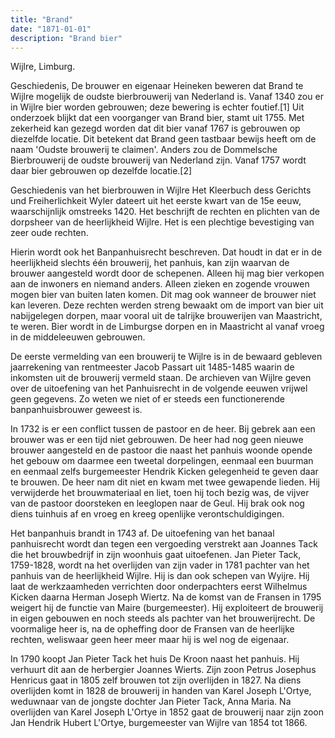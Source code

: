 ```yaml
---
title: "Brand"
date: "1871-01-01"
description: "Brand bier"
---
```



Wijlre, Limburg.

Geschiedenis,
De brouwer en eigenaar Heineken beweren dat Brand te Wijlre mogelijk de oudste bierbrouwerij van Nederland is. Vanaf 1340 zou er in Wijlre bier worden gebrouwen; deze bewering is echter foutief.[1] Uit onderzoek blijkt dat een voorganger van Brand bier, stamt uit 1755. Met zekerheid kan gezegd worden dat dit bier vanaf 1767 is gebrouwen op diezelfde locatie. Dit betekent dat Brand geen tastbaar bewijs heeft om de naam 'Oudste brouwerij te claimen'. Anders zou de Dommelsche Bierbrouwerij de oudste brouwerij van Nederland zijn. Vanaf 1757 wordt daar bier gebrouwen op dezelfde locatie.[2]

Geschiedenis van het bierbrouwen in Wijlre
Het Kleerbuch dess Gerichts und Freiherlichkeit Wyler dateert uit het eerste kwart van de 15e eeuw, waarschijnlijk omstreeks 1420. Het beschrijft de rechten en plichten van de dorpsheer van de heerlijkheid Wijlre. Het is een plechtige bevestiging van zeer oude rechten.

Hierin wordt ook het Banpanhuisrecht beschreven. Dat houdt in dat er in de heerlijkheid slechts één brouwerij, het panhuis, kan zijn waarvan de brouwer aangesteld wordt door de schepenen. Alleen hij mag bier verkopen aan de inwoners en niemand anders. Alleen zieken en zogende vrouwen mogen bier van buiten laten komen. Dit mag ook wanneer de brouwer niet kan leveren. Deze rechten werden streng bewaakt om de import van bier uit nabijgelegen dorpen, maar vooral uit de talrijke brouwerijen van Maastricht, te weren. Bier wordt in de Limburgse dorpen en in Maastricht al vanaf vroeg in de middeleeuwen gebrouwen.

De eerste vermelding van een brouwerij te Wijlre is in de bewaard gebleven jaarrekening van rentmeester Jacob Passart uit 1485-1485 waarin de inkomsten uit de brouwerij vermeld staan. De archieven van Wijlre geven over de uitoefening van het Panhuisrecht in de volgende eeuwen vrijwel geen gegevens. Zo weten we niet of er steeds een functionerende banpanhuisbrouwer geweest is.

In 1732 is er een conflict tussen de pastoor en de heer. Bij gebrek aan een brouwer was er een tijd niet gebrouwen. De heer had nog geen nieuwe brouwer aangesteld en de pastoor die naast het panhuis woonde opende het gebouw om daarmee een tweetal dorpelingen, eenmaal een buurman en eenmaal zelfs burgemeester Hendrik Kicken gelegenheid te geven daar te brouwen. De heer nam dit niet en kwam met twee gewapende lieden. Hij verwijderde het brouwmateriaal en liet, toen hij toch bezig was, de vijver van de pastoor doorsteken en leeglopen naar de Geul. Hij brak ook nog diens tuinhuis af en vroeg en kreeg openlijke verontschuldigingen.

Het banpanhuis brandt in 1743 af. De uitoefening van het banaal panhuisrecht wordt dan tegen een vergoeding verstrekt aan Joannes Tack die het brouwbedrijf in zijn woonhuis gaat uitoefenen. Jan Pieter Tack, 1759-1828, wordt na het overlijden van zijn vader in 1781 pachter van het panhuis van de heerlijkheid Wijlre. Hij is dan ook schepen van Wyijre. Hij laat de werkzaamheden verrichten door onderpachters eerst Wilhelmus Kicken daarna Herman Joseph Wiertz. Na de komst van de Fransen in 1795 weigert hij de functie van Maire (burgemeester). Hij exploiteert de brouwerij in eigen gebouwen en noch steeds als pachter van het brouwerijrecht. De voormalige heer is, na de opheffing door de Fransen van de heerlijke rechten, weliswaar geen heer meer maar hij is wel nog de eigenaar.

In 1790 koopt Jan Pieter Tack het huis De Kroon naast het panhuis. Hij verhuurt dit aan de herbergier Joannes Wierts. Zijn zoon Petrus Josephus Henricus gaat in 1805 zelf brouwen tot zijn overlijden in 1827. Na diens overlijden komt in 1828 de brouwerij in handen van Karel Joseph L'Ortye, weduwnaar van de jongste dochter Jan Pieter Tack, Anna Maria. Na overlijden van Karel Joseph L'Ortye in 1852 gaat de brouwerij naar zijn zoon Jan Hendrik Hubert L'Ortye, burgemeester van Wijlre van 1854 tot 1866.
